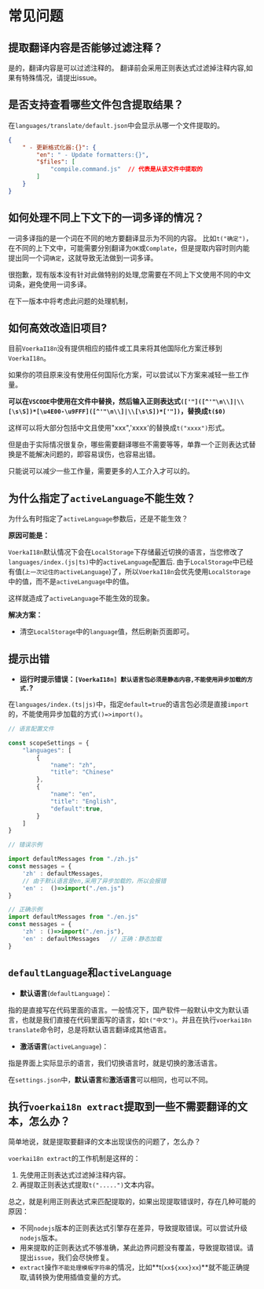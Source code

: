 # 常见问题

## 提取翻译内容是否能够过滤注释？

是的，翻译内容是可以过滤注释的。
翻译前会采用正则表达式过滤掉注释内容,如果有特殊情况，请提出issue。

## 是否支持查看哪些文件包含提取结果？

在`languages/translate/default.json`中会显示从哪一个文件提取的。

```json
{
    " - 更新格式化器:{}": {
        "en": " - Update formatters:{}",
        "$files": [
            "compile.command.js"  // 代表是从该文件中提取的
        ]
    }
}
```
## 如何处理不同上下文下的一词多译的情况？

一词多译指的是一个词在不同的地方要翻译显示为不同的内容。
比如`t("确定")`，在不同的上下文中，可能需要分别翻译为`OK`或`Complate`，但是提取内容时则内能提出同一个词`确定`，这就导致无法做到一词多译。

很抱歉，现有版本没有针对此做特别的处理,您需要在不同上下文使用不同的中文词条，避免使用一词多译。

在下一版本中将考虑此问题的处理机制，


## 如何高效改造旧项目?

目前`VoerkaI18n`没有提供相应的插件或工具来将其他国际化方案迁移到`VoerkaI18n`。

如果你的项目原来没有使用任何国际化方案，可以尝试以下方案来减轻一些工作量。

**可以在`VSCODE`中使用在文件中替换，然后输入正则表达式`(['"]([^'"\n\\]|\\[\s\S])*[\u4E00-\u9FFF]([^'"\n\\]|\\[\s\S])*['"])`，替换成`t($0)`**

这样可以将大部分包括中文且使用"xxx",'xxxx'的替换成`t("xxxx")`形式。

但是由于实际情况很复杂，哪些需要翻译哪些不需要等等，单靠一个正则表达式替换是不能解决问题的，即容易误伤，也容易出错。

只能说可以减少一些工作量，需要更多的人工介入才可以的。

## 为什么指定了`activeLanguage`不能生效？

为什么有时指定了`activeLanguage`参数后，还是不能生效？

**原因可能是：**

`VoerkaI18n`默认情况下会在`LocalStorage`下存储最近切换的语言，当您修改了`languages/index.(js|ts)`中的`activeLanguage`配置后.
由于`LocalStorage`中已经有值(`上一次记住的activeLanguage`)了，所以`VoerkaI18n`会优先使用`LocalStorage`中的值，而不是`activeLanguage`中的值。

这样就造成了`activeLanguage`不能生效的现象。

**解决方案：**

- 清空`LocalStorage`中的`language`值，然后刷新页面即可。

## 提示出错

- **运行时提示错误：`[VoerkaI18n] 默认语言包必须是静态内容,不能使用异步加载的方式.`?**

在`languages/index.(ts|js)`中，指定`default=true`的语言包必须是直接`import`的，不能使用异步加载的方式`()=>import()`。

```ts
// 语言配置文件

const scopeSettings = {
    "languages": [
        {
            "name": "zh",
            "title": "Chinese"
        },
        {
            "name": "en",
            "title": "English",
            "default":true, 
        } 
    ] 
}

// 错误示例

import defaultMessages from "./zh.js"  
const messages = {
    'zh' : defaultMessages,
    // 由于默认语言是en,采用了异步加载的，所以会报错
	'en' :  ()=>import("./en.js") 
}

// 正确示例
import defaultMessages from "./en.js"  
const messages = {
    'zh' : ()=>import("./en.js"),
	'en' : defaultMessages   // 正确：静态加载
}

```


## `defaultLanguage`和`activeLanguage`

- **默认语言**(`defaultLanguage`)：

指的是直接写在代码里面的语言。一般情况下，国产软件一般默认中文为默认语言，也就是我们直接在代码里面写的语言，如`t("中文")`。并且在执行`voerkai18n translate`命令时，总是将默认语言翻译成其他语言。

- **激活语言**(`activeLanguage`)：

指是界面上实际显示的语言，我们切换语言时，就是切换的激活语言。

在`settings.json`中，**默认语言**和**激活语言**可以相同，也可以不同。


## 执行`voerkai18n extract`提取到一些不需要翻译的文本，怎么办？

简单地说，就是提取要翻译的文本出现误伤的问题了，怎么办？

`voerkai18n extract`的工作机制是这样的：

1. 先使用正则表达式过滤掉注释内容。
2. 再提取正则表达式提取`t(".....")`文本内容。

总之，就是利用正则表达式来匹配提取的，如果出现提取错误时，存在几种可能的原因：

- 不同`nodejs`版本的正则表达式引擎存在差异，导致提取错误。可以尝试升级`nodejs`版本。
- 用来提取的正则表达式不够准确，某此边界问题没有覆盖，导致提取错误。请提出`issue`，我们会尽快修复。
- `extract`操作`不能处理模板字符串`的情况，比如**t(`xx${xxx}xx`)**就不能正确提取,请转换为使用插值变量的方式。





